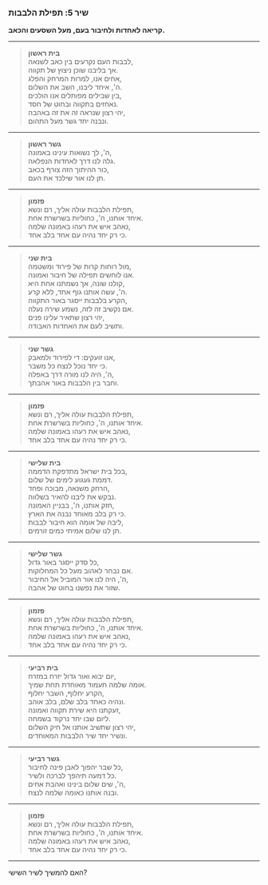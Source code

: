 ### **שיר 5: תפילת הלבבות**  

**קריאה לאחדות ולחיבור בעם, מעל השסעים והכאב.**

---

> **בית ראשון**  
> לבבות העם נקרעים בין כאב לשנאה,  
> אך בליבנו שוכן ניצוץ של תקווה.  
> אחים אנו, למרות המרחק והפלג,  
> ה', איחד ליבנו, השב את השלום.  
> בין שבילים מפותלים אנו הולכים,  
> נאחזים בתקווה ובחוט של חסד.  
> יהי רצון שנראה זה את זה באהבה,  
> ונבנה יחד גשר מעל התהום.

---

> **גשר ראשון**  
> ה', לך נשואות עינינו באמונה,  
> גלה לנו דרך לאחדות הנפלאה.  
> כור ההיתוך הזה צורף בכאב,  
> תן לנו אור שילכד את העם.  

---

> **פזמון**  
> תפילת הלבבות עולה אליך, רם ונשא,  
> איחד אותנו, ה', כחוליות בשרשרת אחת.  
> נאהב איש את רעהו באמונה שלמה,  
> כי רק יחד נהיה עם אחד בלב אחד.  

---

> **בית שני**  
> מול רוחות קרות של פירוד ומשטמה,  
> אנו לוחשים תפילה של חיבור ואמונה.  
> קולנו שונה, אך נשמתנו אחת היא,  
> ה', עשה אותנו גוף אחד, ללא קרע.  
> הקרע בלבבות ייסגר באור התקווה,  
> אם נקשיב זה לזה, נשמע שירה נעלה.  
> יהי רצון שתאיר עלינו פנים,  
> ותשיב לעם את האחדות האבודה.  

---

> **גשר שני**  
> אנו זועקים: די לפירוד ולמאבק,  
> כי יחד נוכל לנצח כל משבר.  
> ה', היה לנו מורה דרך באפלה,  
> וחבר בין הלבבות באור אהבתך.  

---

> **פזמון**  
> תפילת הלבבות עולה אליך, רם ונשא,  
> איחד אותנו, ה', כחוליות בשרשרת אחת.  
> נאהב איש את רעהו באמונה שלמה,  
> כי רק יחד נהיה עם אחד בלב אחד.  

---

> **בית שלישי**  
> בכל בית ישראל מתדפקת הדממה,  
> דממת געגוע לימים של שלום.  
> הרחק משנאה, מבוכה ופחד,  
> נבקש את ליבנו להאיר בשלווה.  
> חזק אותנו, ה', בבניין האמונה,  
> כי רק בלב מאוחד נבנה את הארץ.  
> ליבה של אומה הוא חיבור לבבות,  
> תן לנו שלום אמיתי כמים זורמים.  

---

> **גשר שלישי**  
> כל סדק ייסגר באור גדול,  
> אם נבחר לאהוב מעל כל המחלוקות.  
> ה', היה לנו אור המוביל אל החיבור,  
> שזור את נפשנו בחוט של אהבה.  

---

> **פזמון**  
> תפילת הלבבות עולה אליך, רם ונשא,  
> איחד אותנו, ה', כחוליות בשרשרת אחת.  
> נאהב איש את רעהו באמונה שלמה,  
> כי רק יחד נהיה עם אחד בלב אחד.  

---

> **בית רביעי**  
> יום יבוא ואור גדול יזרח במזרח,  
> אומה שלמה תעמוד מאוחדת תחת שמיך.  
> הקרע יחלוף, השבר יחלוף,  
> ונהיה כאחד בלב שלם, בלב אוהב.  
> זעקתנו היא שירת תקווה ואמונה,  
> ליום שבו יחד נרקוד בשמחה.  
> יהי רצון שתשיב אותנו אל חיק השלום,  
> ונשיר יחד שיר הלבבות המאוחדים.  

---

> **גשר רביעי**  
> כל שבר יהפוך לאבן פינה לחיבור,  
> כל דמעה תיהפך לברכה ולשיר.  
> ה', שים שלום בינינו ואהבת אחים,  
> ובנה אותנו כאומה שלמה לנצח.  

---

> **פזמון**  
> תפילת הלבבות עולה אליך, רם ונשא,  
> איחד אותנו, ה', כחוליות בשרשרת אחת.  
> נאהב איש את רעהו באמונה שלמה,  
> כי רק יחד נהיה עם אחד בלב אחד.  

---

האם להמשיך לשיר השישי?
